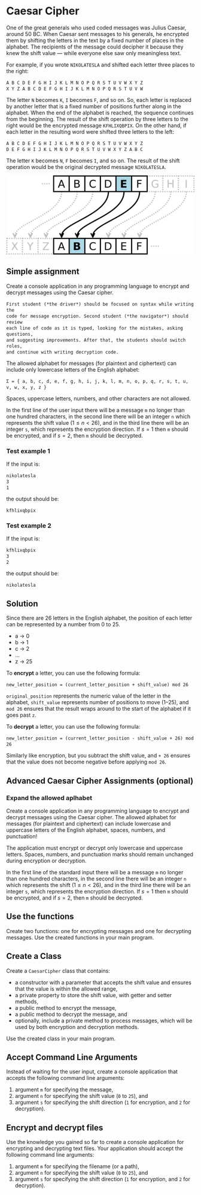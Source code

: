 # Caesar Cipher

One of the great generals who used coded messages was Julius Caesar, around 50
BC. When Caesar sent messages to his generals, he encrypted them by shifting
the letters in the text by a fixed number of places in the alphabet. The
recipients of the message could decipher it because they knew the shift value
— while everyone else saw only meaningless text.

For example, if you wrote `NIKOLATESLA` and shifted each letter three places to
the right:

```text
A B C D E F G H I J K L M N O P Q R S T U V W X Y Z
X Y Z A B C D E F G H I J K L M N O P Q R S T U V W
```

The letter `N` becomes `K`, `I` becomes `F`, and so on. So, each letter is
replaced by another letter that is a fixed number of positions further along in
the alphabet. When the end of the alphabet is reached, the sequence continues
from the beginning. The result of the shift operation by three letters to the
right would be the encrypted message `KFHLIXQBPIX`. On the other hand, if each
letter in the resulting word were shifted three letters to the left:

```text
A B C D E F G H I J K L M N O P Q R S T U V W X Y Z
D E F G H I J K L M N O P Q R S T U V W X Y Z A B C
```

The letter `K` becomes `N`, `F` becomes `I`, and so on. The result of the shift
operation would be the original decrypted message `NIKOLATESLA`.

![Caesar Cipher Left Shift](./images/caesar1.png)

## Simple assignment

Create a console application in any programming language to encrypt and decrypt
messages using the Caesar cipher.

```{infonote}
First student (*the driver*) should be focused on syntax while writing the
code for message encryption. Second student (*the navigator*) should review
each line of code as it is typed, looking for the mistakes, asking questions,
and suggesting improvements. After that, the students should switch roles,
and continue with writing decryption code.
```

The allowed alphabet for messages (for plaintext and ciphertext) can include
only lowercase letters of the English alphabet:

```text
Σ = { a, b, c, d, e, f, g, h, i, j, k, l, m, n, o, p, q, r, s, t, u, v, w, x, y, z }
```

Spaces, uppercase letters, numbers, and other characters are not allowed.

In the first line of the user input there will be a message `m` no longer than
one hundred characters, in the second line there will be an integer `n` which
represents the shift value ($1 \leq n < 26$), and in the third line there will
be an integer `s`, which represents the encryption direction. If $s=1$ then `m`
should be encrypted, and if $s=2$, then `m` should be decrypted.

### Test example 1

If the input is:

```text
nikolatesla
3
1
```

the output should be:

```text
kfhlixqbpix
```

### Test example 2

If the input is:

```text
kfhlixqbpix
3
2
```

the output should be:

```text
nikolatesla
```

## Solution

Since there are 26 letters in the English alphabet, the position of each letter
can be represented by a number from 0 to 25.

* a → 0
* b → 1
* c → 2
* ...
* z → 25

To **encrypt** a letter, you can use the following formula:

```text
new_letter_position = (current_letter_position + shift_value) mod 26
```

`original_position` represents the numeric value of the letter in the alphabet,
`shift_value` represents number of positions to move (1–25), and `mod 26`
ensures that the result wraps around to the start of the alphabet if it goes
past `z`.

To **decrypt** a letter, you can use the following formula:

```text
new_letter_position = (current_letter_position - shift_value + 26) mod 26
```

Similarly like encryption, but you subtract the shift value, and `+ 26` ensures
that the value does not become negative before applying `mod 26`.

## Advanced Caesar Cipher Assignments (optional)

### Expand the allowed aplhabet

Create a console application in any programming language to encrypt and decrypt
messages using the Caesar cipher. The allowed alphabet for messages (for
plaintext and ciphertext) can include lowercase and uppercase letters of the
English alphabet, spaces, numbers, and punctuation!

The application must encrypt or decrypt only lowercase and uppercase letters.
Spaces, numbers, and punctuation marks should remain unchanged during
encryption or decryption.

In the first line of the standard input there will be a message `m` no longer
than one hundred characters, in the second line there will be an integer `n`
which represents the shift ($1 \leq n < 26$), and in the third line there will
be an integer `s`, which represents the encryption direction. If $s=1$ then `m`
should be encrypted, and if $s=2$, then `m` should be decrypted.

## Use the functions

Create two functions: one for encrypting messages and one for decrypting
messages. Use the created functions in your main program.

## Create a Class

Create a `CaesarCipher` class that contains:

* a constructor with a parameter that accepts the shift value and ensures that
the value is within the allowed range,
* a private property to store the shift value, with getter and setter methods,
* a public method to encrypt the message,
* a public method to decrypt the message, and
* optionally, include a private method to process messages, which will be used
by both encryption and decryption methods.

Use the created class in your main program.

## Accept Command Line Arguments

Instead of waiting for the user input, create a console application that
accepts the following command line arguments:

1. argument `m` for specifying the message,
2. argument `n` for specifying the shift value (`0` to `25`), and
3. argument `s` for specifying the shift direction (`1` for encryption, and `2`
for decryption).

## Encrypt and decrypt files

Use the knowledge you gained so far to create a console application for
encrypting and decrypting text files. Your application should accept the
following command line arguments:

1. argument `m` for specifying the filename (or a path),
2. argument `n` for specifying the shift value (`0` to `25`), and
3. argument `s` for specifying the shift direction (`1` for encryption, and `2`
for decryption).
